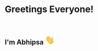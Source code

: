 
### <h1> Greetings Everyone! </h1>  <br>
###  <h2>  I'm Abhipsa <img src="wave.gif" width="30" height="30"> </h2> <br>

